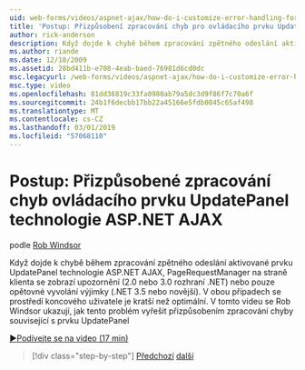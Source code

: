 ```yaml
---
uid: web-forms/videos/aspnet-ajax/how-do-i-customize-error-handling-for-the-aspnet-ajax-updatepanel
title: 'Postup: Přizpůsobení zpracování chyb pro ovládacího prvku UpdatePanel technologie ASP.NET AJAX | Dokumentace Microsoftu'
author: rick-anderson
description: Když dojde k chybě během zpracování zpětného odeslání aktivované prvku UpdatePanel technologie ASP.NET AJAX, PageRequestManager na straně klienta se zobrazí upozornění (. možnost NE...
ms.author: riande
ms.date: 12/18/2009
ms.assetid: 28bd411b-e708-4eab-baed-76981d6cd0dc
msc.legacyurl: /web-forms/videos/aspnet-ajax/how-do-i-customize-error-handling-for-the-aspnet-ajax-updatepanel
msc.type: video
ms.openlocfilehash: 81dd36819c33fa0980ab79a5dc3d9f86f7c70a6f
ms.sourcegitcommit: 24b1f6decbb17bb22a45166e5fdb0845c65af498
ms.translationtype: MT
ms.contentlocale: cs-CZ
ms.lasthandoff: 03/01/2019
ms.locfileid: "57068110"
---
```

<a name="how-do-i-customize-error-handling-for-the-aspnet-ajax-updatepanel"></a>Postup: Přizpůsobené zpracování chyb ovládacího prvku UpdatePanel technologie ASP.NET AJAX
====================
podle [Rob Windsor](https://twitter.com/robwindsor)

Když dojde k chybě během zpracování zpětného odeslání aktivované prvku UpdatePanel technologie ASP.NET AJAX, PageRequestManager na straně klienta se zobrazí upozornění (2.0 nebo 3.0 rozhraní .NET) nebo pouze opětovné vyvolání výjimky (.NET 3.5 nebo novější). V obou případech se prostředí koncového uživatele je kratší než optimální. V tomto videu se Rob Windsor ukazují, jak tento problém vyřešit přizpůsobením zpracování chyby související s prvku UpdatePanel

[&#9654;Podívejte se na video (17 min)](https://channel9.msdn.com/Blogs/ASP-NET-Site-Videos/how-do-i-customize-error-handling-for-the-aspnet-ajax-updatepanel)

> [!div class="step-by-step"]
> [Předchozí](set-up-your-development-environment-for-aspnet-20.md)
> [další](how-do-i-use-aspnet-ajax-client-templates.md)
